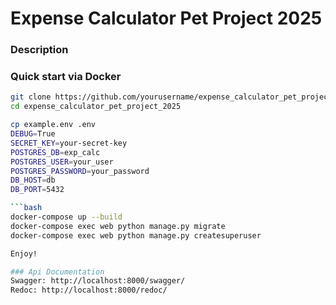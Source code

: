 # Expense Calculator Pet Project 2025
### Description


### Quick start via Docker

```bash
git clone https://github.com/yourusername/expense_calculator_pet_project_2025.git
cd expense_calculator_pet_project_2025

cp example.env .env
DEBUG=True
SECRET_KEY=your-secret-key
POSTGRES_DB=exp_calc
POSTGRES_USER=your_user
POSTGRES_PASSWORD=your_password
DB_HOST=db
DB_PORT=5432

```bash
docker-compose up --build
docker-compose exec web python manage.py migrate
docker-compose exec web python manage.py createsuperuser

Enjoy!

### Api Documentation
Swagger: http://localhost:8000/swagger/
Redoc: http://localhost:8000/redoc/


